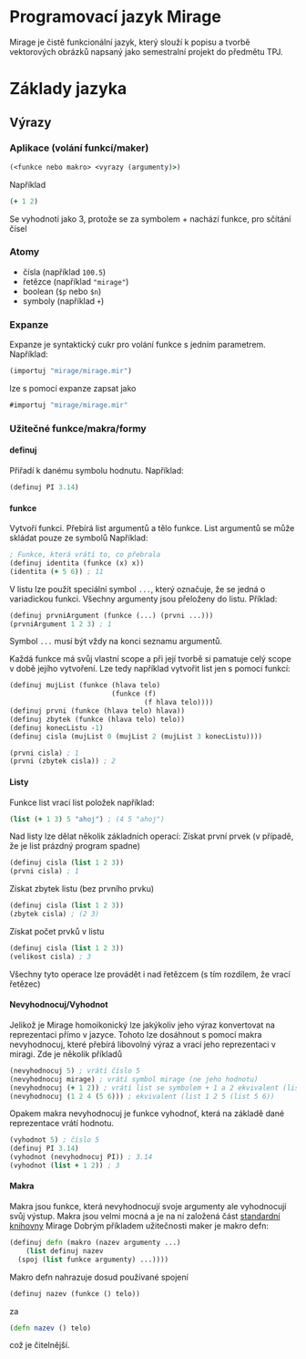 # Programovací jazyk Mirage
Mirage je čistě funkcionální jazyk, který slouží k popisu a tvorbě vektorových obrázků napsaný jako semestralní projekt do předmětu TPJ.

# Základy jazyka
## Výrazy

### Aplikace (volání funkcí/maker)
```clojure
(<funkce nebo makro> <vyrazy (argumenty)>)
```
Například 

```clojure
(+ 1 2)
```
Se vyhodnotí jako 3, protože se za symbolem + nachází funkce, pro sčítání čísel

### Atomy
* čísla (například ```100.5```)
* řetězce (například ```"mirage"```)
* boolean (```$p``` nebo ```$n```)
* symboly (například ```+```)

### Expanze
Expanze je syntaktický cukr pro volání funkce s jedním parametrem. Například:

```clojure
(importuj "mirage/mirage.mir")
```
lze s pomocí expanze zapsat jako
```clojure
#importuj "mirage/mirage.mir"
```
### Užitečné funkce/makra/formy
#### definuj
Přiřadí k danému symbolu hodnutu.
Například:
```clojure
(definuj PI 3.14)
```
#### funkce
Vytvoří funkci. Přebírá list argumentů a tělo funkce. List argumentů se může skládat pouze ze symbolů 
Například:
```clojure
; Funkce, která vrátí to, co přebrala
(definuj identita (funkce (x) x))
(identita (+ 5 6)) ; 11
```
V listu lze použít speciální symbol ```...```, který označuje, že se jedná o variadickou funkci. Všechny argumenty jsou přeloženy do listu. Příklad:
```clojure
(definuj prvniArgument (funkce (...) (prvni ...)))
(prvniArgument 1 2 3) ; 1
```
Symbol ```...``` musí být vždy na konci seznamu argumentů.

Každá funkce má svůj vlastní scope a při její tvorbě si pamatuje celý scope v době jejího vytvoření. Lze tedy například vytvořit list jen s pomocí funkcí:

```clojure
(definuj mujList (funkce (hlava telo)
                         (funkce (f)
                                 (f hlava telo))))
(definuj prvni (funkce (hlava telo) hlava))
(definuj zbytek (funkce (hlava telo) telo))
(definuj konecListu -1)
(definuj cisla (mujList 0 (mujList 2 (mujList 3 konecListu))))

(prvni cisla) ; 1
(prvni (zbytek cisla)) ; 2
```
#### Listy
Funkce list vrací list položek například:
```clojure
(list (+ 1 3) 5 "ahoj") ; (4 5 "ahoj")
```
Nad listy lze dělat několik základních operací:
Získat první prvek (v případě, že je list prázdný program spadne)
```clojure
(definuj cisla (list 1 2 3))
(prvni cisla) ; 1
```
Získat zbytek listu (bez prvního prvku)
```clojure
(definuj cisla (list 1 2 3))
(zbytek cisla) ; (2 3)
```
Získat počet prvků v listu
```clojure
(definuj cisla (list 1 2 3))
(velikost cisla) ; 3
```
Všechny tyto operace lze provádět i nad řetězcem (s tím rozdílem, že vrací řetězec)

#### Nevyhodnocuj/Vyhodnot
Jelikož je Mirage homoikonický lze jakýkoliv jeho výraz konvertovat na reprezentaci přímo v jazyce. Tohoto lze dosáhnout s pomocí makra nevyhodnocuj, které přebírá libovolný výraz a vrací jeho reprezentaci v miragi.
Zde je několik příkladů
```clojure
(nevyhodnocuj 5) ; vrátí číslo 5
(nevyhodnocuj mirage) ; vrátí symbol mirage (ne jeho hodnotu)
(nevyhodnocuj (+ 1 2)) ; vrátí list se symbolem + 1 a 2 ekvivalent (list (nevyhodnocuj +) 1 2)
(nevyhodnocuj (1 2 4 (5 6))) ; ekvivalent (list 1 2 5 (list 5 6))
```
Opakem makra nevyhodnocuj je funkce vyhodnoť, která na základě dané reprezentace vrátí hodnotu.
```clojure
(vyhodnot 5) ; číslo 5
(definuj PI 3.14)
(vyhodnot (nevyhodnocuj PI)) ; 3.14
(vyhodnot (list + 1 2)) ; 3
```

#### Makra
Makra jsou funkce, která nevyhodnocují svoje argumenty ale vyhodnocují svůj výstup. Makra jsou velmi mocná a je na ní založená část [standardní knihovny](https://github.com/Hnatekmar/TPJ/blob/master/project/mirage/makra/makra.mir) Mirage Dobrým příkladem užitečnosti maker je makro defn:
```clojure
(definuj defn (makro (nazev argumenty ...)
	(list definuj nazev
  (spoj (list funkce argumenty) ...))))
```
Makro defn nahrazuje dosud používané spojení 

```clojure
(definuj nazev (funkce () telo))
```  
za
```clojure
(defn nazev () telo)
```
což je čitelnější.
